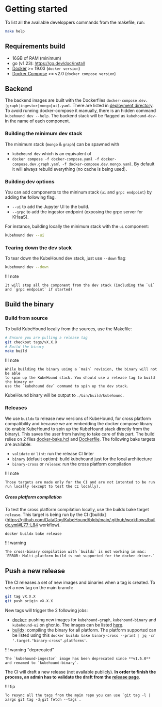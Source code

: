 # Getting started

To list all the available developpers commands from the makefile, run:

```bash
make help
```

## Requirements build

- 16GB of RAM (minimum)
- go (v1.23): https://go.dev/doc/install
- [Docker](https://docs.docker.com/engine/install/) >= 19.03 (`docker version`)
- [Docker Compose](https://docs.docker.com/compose/compose-file/compose-versioning/) >= v2.0 (`docker compose version`)

## Backend

The backend images are built with the Dockerfiles `docker-compose.dev.[graph|ingestor|mongo|ui].yaml`. There are listed in [deployment directory](https://github.com/DataDog/KubeHound/tree/main/deployments/kubehound). To avoid running docker-compose it manually, there is an hidden command `kubehound dev --help`. The backend stack will be flagged as `kubehound-dev-` in the name of each component.

### Building the minimum dev stack

The minimum stack (`mongo` & `graph`) can be spawned with

- `kubehound dev` which is an equivalent of
- `docker compose -f docker-compose.yaml -f docker-compose.dev.graph.yaml -f docker-compose.dev.mongo.yaml`. By default it will always rebuild everything (no cache is being used).

### Building dev options

You can add components to the mininum stack (`ui` and `grpc endpoint`) by adding the following flag.

- `--ui` to add the Jupyter UI to the build.
- `--grpc` to add the ingestor endpoint (exposing the grpc server for KHaaS).

For instance, building locally the minimum stack with the `ui` component:

```bash
kubehound dev --ui
```

### Tearing down the dev stack

To tear down the KubeHound dev stack, just use `--down` flag:

```bash
kubehound dev --down
```

!!! note

    It will stop all the component from the dev stack (including the `ui` and `grpc endpoint` if started)

## Build the binary

### Build from source

To build KubeHound locally from the sources, use the Makefile:

```bash
# Ensure you are pulling a release tag
git checkout tags/vX.X.X
# Build the binary
make build
```

!!! note

    While building the binary using a `main` revision, the binary will not be able 
    to spin up the KubeHound stack. You should use a release tag to build the binary or
    use the `kubehound dev` command to spin up the dev stack.

KubeHound binary will be output to `./bin/build/kubehound`.

### Releases

We use `buildx` to release new versions of KubeHound, for cross platform compatibility and because we are embedding the docker compose library (to enable KubeHound to spin up the KubeHound stack directly from the binary). This saves the user from having to take care of this part. The build relies on 2 files [docker-bake.hcl](https://github.com/DataDog/KubeHound/blob/main/docker-bake.hcl) and [Dockerfile](https://github.com/DataDog/KubeHound/blob/main/Dockerfile). The following bake targets are available:

- `validate` or `lint`: run the release CI linter
- `binary` (default option): build kubehound just for the local architecture
- `binary-cross` or `release`: run the cross platform compilation

!!! note

    Those targets are made only for the CI and are not intented to be run run locally (except to test the CI locally).

##### Cross platform compilation

To test the cross platform compilation locally, use the buildx bake target `release`. This target is being run by the CI ([buildx](https://github.com/DataDog/KubeHound/blob/main/.github/workflows/buildx.yml#L77-L84 workflow).

```bash
docker buildx bake release
```

!!! warning

    The cross-binary compilation with `buildx` is not working in mac: `ERROR: Multi-platform build is not supported for the docker driver.`

## Push a new release

The CI releases a set of new images and binaries when a tag is created. To set a new tag on the main branch:

```bash
git tag vX.X.X
git push origin vX.X.X
```

New tags will trigger the 2 following jobs:

- [docker](): pushing new images for `kubehound-graph`, `kubehound-binary` and `kubehound-ui` on ghcr.io. The images can be listed [here](https://github.com/orgs/DataDog/packages?repo_name=KubeHound).
- [buildx](https://github.com/DataDog/KubeHound/blob/main/.github/workflows/buildx.yml): compiling the binary for all platform. The platform supported can be listed using this `docker buildx bake binary-cross --print | jq -cr '.target."binary-cross".platforms'`.

!!! warning "deprecated"

    The `kubehound-ingestor` image has been deprecated since **v1.5.0** and renamed to `kubehound-binary`.

The CI will draft a new release (not available publicly). **In order to finish the process, an admin has to validate the draft from the [release page](https://github.com/DataDog/KubeHound/releases)**.

!!! tip

    To resync all the tags from the main repo you can use `git tag -l | xargs git tag -d;git fetch --tags`.
